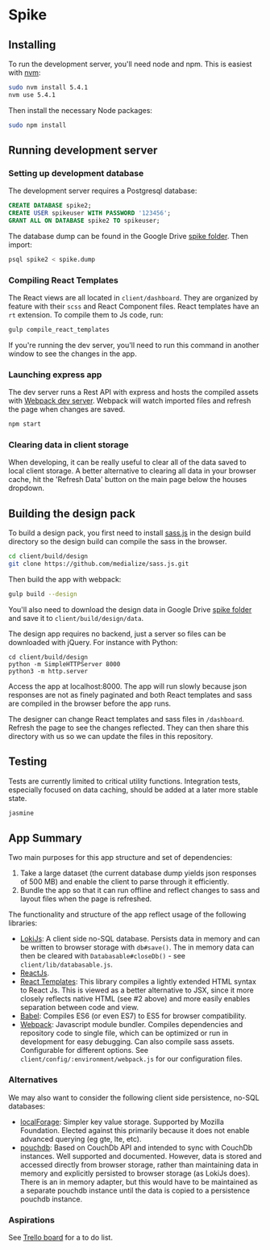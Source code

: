 # Spike

## Installing

To run the development server, you'll need node and npm. This is easiest with [nvm](https://github.com/creationix/nvm):

```sh
sudo nvm install 5.4.1
nvm use 5.4.1
```

Then install the necessary Node packages:

```sh
sudo npm install
```

## Running development server

### Setting up development database

The development server requires a Postgresql database:

```sql
CREATE DATABASE spike2;
CREATE USER spikeuser WITH PASSWORD '123456';
GRANT ALL ON DATABASE spike2 TO spikeuser;
```

The database dump can be found in the Google Drive [spike folder](https://drive.google.com/drive/u/0/folders/0B6Ys-9_Te2cFNktOU3VwSzA1VWs). Then import:

```sh
psql spike2 < spike.dump
```

### Compiling React Templates

The React views are all located in `client/dashboard`. They are organized by feature with their `scss` and React Component files. React templates have an `rt` extension. To compile them to Js code, run:

```sh
gulp compile_react_templates
```

If you're running the dev server, you'll need to run this command in another window to see the changes in the app.

### Launching express app

The dev server runs a Rest API with express and hosts the compiled assets with [Webpack dev server](https://webpack.github.io/docs/webpack-dev-server.html). Webpack will watch imported files and refresh the page when changes are saved.

```sh
npm start
```

### Clearing data in client storage

When developing, it can be really useful to clear all of the data saved to local client storage. A better alternative to clearing all data in your browser cache, hit the 'Refresh Data' button on the main page below the houses dropdown.

## Building the design pack

To build a design pack, you first need to install [sass.js](https://github.com/medialize/sass.js/) in the design build directory so the design build can compile the sass in the browser.

```sh
cd client/build/design
git clone https://github.com/medialize/sass.js.git
```

Then build the app with webpack:

```sh
gulp build --design
```

You'll also need to download the design data in Google Drive [spike folder](https://drive.google.com/drive/u/0/folders/0B6Ys-9_Te2cFNktOU3VwSzA1VWs) and save it to `client/build/design/data`.

The design app requires no backend, just a server so files can be downloaded with jQuery. For instance with Python:

```
cd client/build/design
python -m SimpleHTTPServer 8000
python3 -m http.server
```

Access the app at localhost:8000. The app will run slowly because json responses are not as finely paginated and both React templates and sass are compiled in the browser before the app runs.

The designer can change React templates and sass files in `/dashboard`. Refresh the page to see the changes reflected. They can then share this directory with us so we can update the files in this repository.

## Testing

Tests are currently limited to critical utility functions. Integration tests, especially focused on data caching, should be added at a later more stable state.

```sh
jasmine
```

## App Summary

Two main purposes for this app structure and set of dependencies:

1. Take a large dataset (the current database dump yields json responses of 500 MB) and enable the client to parse through it efficiently.
2. Bundle the app so that it can run offline and reflect changes to sass and layout files when the page is refreshed.

The functionality and structure of the app reflect usage of the following libraries:
- [LokiJs](http://lokijs.org/#/): A client side no-SQL database. Persists data in memory and can be written to browser storage with `db#save()`. The in memory data can then be cleared with `Databasable#closeDb()` - see `client/lib/databasable.js`.
- [ReactJs](https://facebook.github.io/react/).
- [React Templates](http://wix.github.io/react-templates/): This library compiles a lightly extended HTML syntax to React Js. This is viewed as a better alternative to JSX, since it more closely reflects native HTML (see #2 above) and more easily enables separation between code and view.
- [Babel](https://babeljs.io/): Compiles ES6 (or even ES7) to ES5 for browser compatibility.
- [Webpack](https://webpack.github.io/): Javascript module bundler. Compiles dependencies and repository code to single file, which can be optimized or run in development for easy debugging. Can also compile sass assets. Configurable for different options. See `client/config/:environment/webpack.js` for our configuration files.

### Alternatives

We may also want to consider the following client side persistence, no-SQL databases:

- [localForage](http://mozilla.github.io/localForage/): Simpler key value storage. Supported by Mozilla Foundation. Elected against this primarily because it does not enable advanced querying (eg gte, lte, etc).
- [pouchdb](http://pouchdb.com/): Based on CouchDb API and intended to sync with CouchDb instances. Well supported and documented. However, data is stored and accessed directly from browser storage, rather than maintaining data in memory and explicitly persisted to browser storage (as LokiJs does). There is an in memory adapter, but this would have to be maintained as a separate pouchdb instance until the data is copied to a persistence pouchdb instance.

### Aspirations

See [Trello board](https://trello.com/b/OUlqsBo5/spike) for a to do list.

